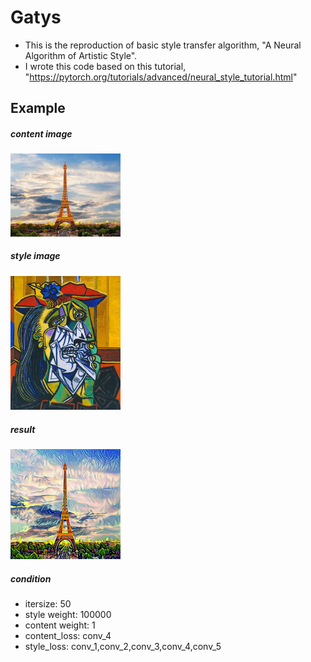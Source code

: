 # Gatys
- This is the reproduction of basic style transfer algorithm, "A Neural Algorithm of Artistic Style".
- I wrote this code based on this tutorial, "https://pytorch.org/tutorials/advanced/neural_style_tutorial.html"

## Example
##### content image
<img src="gatys/data/content/effeltower.jpg"  width="35%" height="35%"/>


##### style image
<img src="gatys/data/style/TheWeepingWoman.jpg"  width="35%" height="35%"/>


##### result
<img src="gatys/effelTower_TheWeepingWoman.png"  width="35%" height="35%"/>

##### condition
- itersize: 50
- style weight: 100000
- content weight: 1
- content_loss: conv_4
- style_loss: conv_1,conv_2,conv_3,conv_4,conv_5
